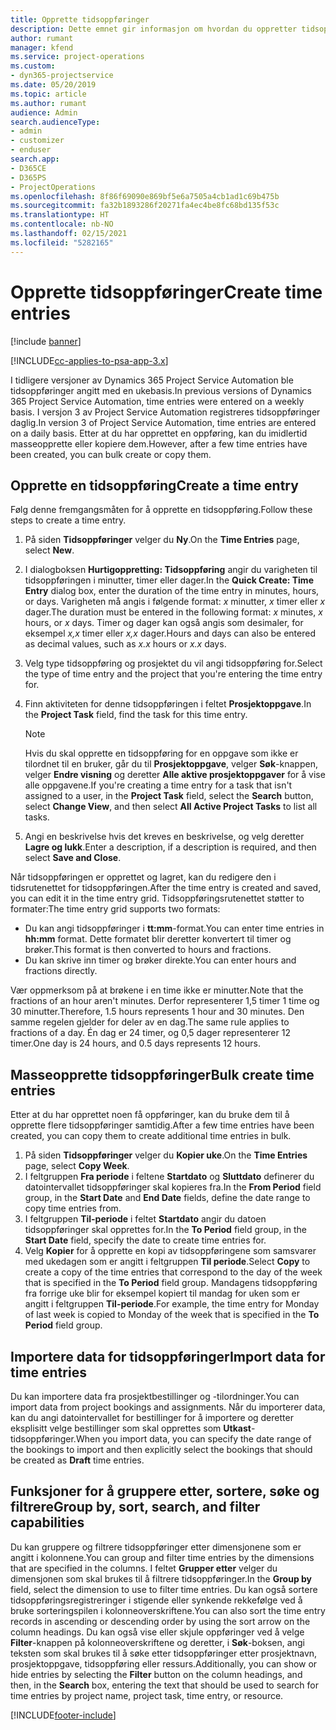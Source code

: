 ```yaml
---
title: Opprette tidsoppføringer
description: Dette emnet gir informasjon om hvordan du oppretter tidsoppføringer.
author: rumant
manager: kfend
ms.service: project-operations
ms.custom:
- dyn365-projectservice
ms.date: 05/20/2019
ms.topic: article
ms.author: rumant
audience: Admin
search.audienceType:
- admin
- customizer
- enduser
search.app:
- D365CE
- D365PS
- ProjectOperations
ms.openlocfilehash: 8f86f69090e869bf5e6a7505a4cb1ad1c69b475b
ms.sourcegitcommit: fa32b1893286f20271fa4ec4be8fc68bd135f53c
ms.translationtype: HT
ms.contentlocale: nb-NO
ms.lasthandoff: 02/15/2021
ms.locfileid: "5282165"
---
```

# <a name="create-time-entries"></a><span data-ttu-id="6e76e-103">Opprette tidsoppføringer</span><span class="sxs-lookup"><span data-stu-id="6e76e-103">Create time entries</span></span>

[!include [banner](../includes/psa-now-project-operations.md)]

[!INCLUDE[cc-applies-to-psa-app-3.x](../includes/cc-applies-to-psa-app-3x.md)]

<span data-ttu-id="6e76e-104">I tidligere versjoner av Dynamics 365 Project Service Automation ble tidsoppføringer angitt med en ukebasis.</span><span class="sxs-lookup"><span data-stu-id="6e76e-104">In previous versions of Dynamics 365 Project Service Automation, time entries were entered on a weekly basis.</span></span> <span data-ttu-id="6e76e-105">I versjon 3 av Project Service Automation registreres tidsoppføringer daglig.</span><span class="sxs-lookup"><span data-stu-id="6e76e-105">In version 3 of Project Service Automation, time entries are entered on a daily basis.</span></span> <span data-ttu-id="6e76e-106">Etter at du har opprettet en oppføring, kan du imidlertid masseopprette eller kopiere dem.</span><span class="sxs-lookup"><span data-stu-id="6e76e-106">However, after a few time entries have been created, you can bulk create or copy them.</span></span>

## <a name="create-a-time-entry"></a><span data-ttu-id="6e76e-107">Opprette en tidsoppføring</span><span class="sxs-lookup"><span data-stu-id="6e76e-107">Create a time entry</span></span>

<span data-ttu-id="6e76e-108">Følg denne fremgangsmåten for å opprette en tidsoppføring.</span><span class="sxs-lookup"><span data-stu-id="6e76e-108">Follow these steps to create a time entry.</span></span>

1. <span data-ttu-id="6e76e-109">På siden **Tidsoppføringer** velger du **Ny**.</span><span class="sxs-lookup"><span data-stu-id="6e76e-109">On the **Time Entries** page, select **New**.</span></span>
2. <span data-ttu-id="6e76e-110">I dialogboksen **Hurtigoppretting: Tidsoppføring** angir du varigheten til tidsoppføringen i minutter, timer eller dager.</span><span class="sxs-lookup"><span data-stu-id="6e76e-110">In the **Quick Create: Time Entry** dialog box, enter the duration of the time entry in minutes, hours, or days.</span></span> <span data-ttu-id="6e76e-111">Varigheten må angis i følgende format: *x* minutter, *x* timer eller *x* dager.</span><span class="sxs-lookup"><span data-stu-id="6e76e-111">The duration must be entered in the following format: *x* minutes, *x* hours, or *x* days.</span></span> <span data-ttu-id="6e76e-112">Timer og dager kan også angis som desimaler, for eksempel *x,x* timer eller *x,x* dager.</span><span class="sxs-lookup"><span data-stu-id="6e76e-112">Hours and days can also be entered as decimal values, such as *x.x* hours or *x.x* days.</span></span>
3. <span data-ttu-id="6e76e-113">Velg type tidsoppføring og prosjektet du vil angi tidsoppføring for.</span><span class="sxs-lookup"><span data-stu-id="6e76e-113">Select the type of time entry and the project that you're entering the time entry for.</span></span>
4. <span data-ttu-id="6e76e-114">Finn aktiviteten for denne tidsoppføringen i feltet **Prosjektoppgave**.</span><span class="sxs-lookup"><span data-stu-id="6e76e-114">In the **Project Task** field, find the task for this time entry.</span></span>

    > [!NOTE]
    > <span data-ttu-id="6e76e-115">Hvis du skal opprette en tidsoppføring for en oppgave som ikke er tilordnet til en bruker, går du til **Prosjektoppgave**, velger **Søk**-knappen, velger **Endre visning** og deretter **Alle aktive prosjektoppgaver** for å vise alle oppgavene.</span><span class="sxs-lookup"><span data-stu-id="6e76e-115">If you're creating a time entry for a task that isn't assigned to a user, in the **Project Task** field, select the **Search** button, select **Change View**, and then select **All Active Project Tasks** to list all tasks.</span></span>

5. <span data-ttu-id="6e76e-116">Angi en beskrivelse hvis det kreves en beskrivelse, og velg deretter **Lagre og lukk**.</span><span class="sxs-lookup"><span data-stu-id="6e76e-116">Enter a description, if a description is required, and then select **Save and Close**.</span></span>

<span data-ttu-id="6e76e-117">Når tidsoppføringen er opprettet og lagret, kan du redigere den i tidsrutenettet for tidsoppføringen.</span><span class="sxs-lookup"><span data-stu-id="6e76e-117">After the time entry is created and saved, you can edit it in the time entry grid.</span></span> <span data-ttu-id="6e76e-118">Tidsoppføringsrutenettet støtter to formater:</span><span class="sxs-lookup"><span data-stu-id="6e76e-118">The time entry grid supports two formats:</span></span>

- <span data-ttu-id="6e76e-119">Du kan angi tidsoppføringer i **tt:mm**-format.</span><span class="sxs-lookup"><span data-stu-id="6e76e-119">You can enter time entries in **hh:mm** format.</span></span> <span data-ttu-id="6e76e-120">Dette formatet blir deretter konvertert til timer og brøker.</span><span class="sxs-lookup"><span data-stu-id="6e76e-120">This format is then converted to hours and fractions.</span></span>
- <span data-ttu-id="6e76e-121">Du kan skrive inn timer og brøker direkte.</span><span class="sxs-lookup"><span data-stu-id="6e76e-121">You can enter hours and fractions directly.</span></span>

<span data-ttu-id="6e76e-122">Vær oppmerksom på at brøkene i en time ikke er minutter.</span><span class="sxs-lookup"><span data-stu-id="6e76e-122">Note that the fractions of an hour aren't minutes.</span></span> <span data-ttu-id="6e76e-123">Derfor representerer 1,5 timer 1 time og 30 minutter.</span><span class="sxs-lookup"><span data-stu-id="6e76e-123">Therefore, 1.5 hours represents 1 hour and 30 minutes.</span></span> <span data-ttu-id="6e76e-124">Den samme regelen gjelder for deler av en dag.</span><span class="sxs-lookup"><span data-stu-id="6e76e-124">The same rule applies to fractions of a day.</span></span> <span data-ttu-id="6e76e-125">Én dag er 24 timer, og 0,5 dager representerer 12 timer.</span><span class="sxs-lookup"><span data-stu-id="6e76e-125">One day is 24 hours, and 0.5 days represents 12 hours.</span></span>

## <a name="bulk-create-time-entries"></a><span data-ttu-id="6e76e-126">Masseopprette tidsoppføringer</span><span class="sxs-lookup"><span data-stu-id="6e76e-126">Bulk create time entries</span></span>

<span data-ttu-id="6e76e-127">Etter at du har opprettet noen få oppføringer, kan du bruke dem til å opprette flere tidsoppføringer samtidig.</span><span class="sxs-lookup"><span data-stu-id="6e76e-127">After a few time entries have been created, you can copy them to create additional time entries in bulk.</span></span>

1. <span data-ttu-id="6e76e-128">På siden **Tidsoppføringer** velger du **Kopier uke**.</span><span class="sxs-lookup"><span data-stu-id="6e76e-128">On the **Time Entries** page, select **Copy Week**.</span></span>
2. <span data-ttu-id="6e76e-129">I feltgruppen **Fra periode** i feltene **Startdato** og **Sluttdato** definerer du datointervallet tidsoppføringer skal kopieres fra.</span><span class="sxs-lookup"><span data-stu-id="6e76e-129">In the **From Period** field group, in the **Start Date** and **End Date** fields, define the date range to copy time entries from.</span></span>
3. <span data-ttu-id="6e76e-130">I feltgruppen **Til-periode** i feltet **Startdato** angir du datoen tidsoppføringer skal opprettes for.</span><span class="sxs-lookup"><span data-stu-id="6e76e-130">In the **To Period** field group, in the **Start Date** field, specify the date to create time entries for.</span></span>
4. <span data-ttu-id="6e76e-131">Velg **Kopier** for å opprette en kopi av tidsoppføringene som samsvarer med ukedagen som er angitt i feltgruppen **Til periode**.</span><span class="sxs-lookup"><span data-stu-id="6e76e-131">Select **Copy** to create a copy of the time entries that correspond to the day of the week that is specified in the **To Period** field group.</span></span> <span data-ttu-id="6e76e-132">Mandagens tidsoppføring fra forrige uke blir for eksempel kopiert til mandag for uken som er angitt i feltgruppen **Til-periode**.</span><span class="sxs-lookup"><span data-stu-id="6e76e-132">For example, the time entry for Monday of last week is copied to Monday of the week that is specified in the **To Period** field group.</span></span>

## <a name="import-data-for-time-entries"></a><span data-ttu-id="6e76e-133">Importere data for tidsoppføringer</span><span class="sxs-lookup"><span data-stu-id="6e76e-133">Import data for time entries</span></span>

<span data-ttu-id="6e76e-134">Du kan importere data fra prosjektbestillinger og -tilordninger.</span><span class="sxs-lookup"><span data-stu-id="6e76e-134">You can import data from project bookings and assignments.</span></span> <span data-ttu-id="6e76e-135">Når du importerer data, kan du angi datointervallet for bestillinger for å importere og deretter eksplisitt velge bestillinger som skal opprettes som **Utkast**-tidsoppføringer.</span><span class="sxs-lookup"><span data-stu-id="6e76e-135">When you import data, you can specify the date range of the bookings to import and then explicitly select the bookings that should be created as **Draft** time entries.</span></span>

## <a name="group-by-sort-search-and-filter-capabilities"></a><span data-ttu-id="6e76e-136">Funksjoner for å gruppere etter, sortere, søke og filtrere</span><span class="sxs-lookup"><span data-stu-id="6e76e-136">Group by, sort, search, and filter capabilities</span></span>

<span data-ttu-id="6e76e-137">Du kan gruppere og filtrere tidsoppføringer etter dimensjonene som er angitt i kolonnene.</span><span class="sxs-lookup"><span data-stu-id="6e76e-137">You can group and filter time entries by the dimensions that are specified in the columns.</span></span> <span data-ttu-id="6e76e-138">I feltet **Grupper etter** velger du dimensjonen som skal brukes til å filtrere tidsoppføringer.</span><span class="sxs-lookup"><span data-stu-id="6e76e-138">In the **Group by** field, select the dimension to use to filter time entries.</span></span> <span data-ttu-id="6e76e-139">Du kan også sortere tidsoppføringsregistreringer i stigende eller synkende rekkefølge ved å bruke sorteringspilen i kolonneoverskriftene.</span><span class="sxs-lookup"><span data-stu-id="6e76e-139">You can also sort the time entry records in ascending or descending order by using the sort arrow on the column headings.</span></span> <span data-ttu-id="6e76e-140">Du kan også vise eller skjule oppføringer ved å velge **Filter**-knappen på kolonneoverskriftene og deretter, i **Søk**-boksen, angi teksten som skal brukes til å søke etter tidsoppføringer etter prosjektnavn, prosjektoppgave, tidsoppføring eller ressurs.</span><span class="sxs-lookup"><span data-stu-id="6e76e-140">Additionally, you can show or hide entries by selecting the **Filter** button on the column headings, and then, in the **Search** box, entering the text that should be used to search for time entries by project name, project task, time entry, or resource.</span></span>


[!INCLUDE[footer-include](../includes/footer-banner.md)]
